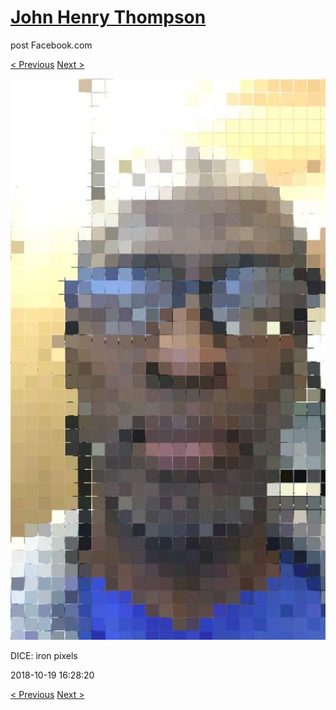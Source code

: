 # [John Henry Thompson](../README.md)
post Facebook.com

[< Previous](2018-10-22-3.md) [Next >](2018-10-17-1.md)

[![](../media/2018-10-19/Timeline-Photos-DICE-iron-pixels.jpg)](../README.md)

DICE: iron pixels

2018-10-19 16:28:20

[< Previous](2018-10-22-3.md) [Next >](2018-10-17-1.md)